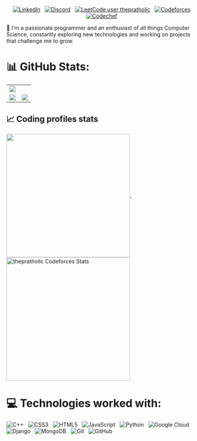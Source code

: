 <div align="center">
  <a href="https://github.com/thepratholic" target="_blank">
    <img src="https://readme-typing-svg.herokuapp.com?font=Consolas+&weight=600&duration=2000&pause=1000&center=true&vCenter=true&width=435&lines=Hi%2C+I+am+Pratham+Chelaramani!;%3CCompetitive+Programmer%3E;%3CBackend+Developer%3E;%3CPassionate+about+Computer+Science%3E" alt="" />
  </a>

  
[![LinkedIn](https://img.shields.io/badge/LinkedIn-%230077B5.svg?style=flat&logo=linkedin&logoColor=white)](https://linkedin.com/in/thepratholic) &nbsp;
[![Discord](https://img.shields.io/badge/Discord-%237292B6.svg?style=flat&logo=discord&logoColor=white)](https://discord.com/users/thepratholic) &nbsp;
[![LeetCode user thepratholic](https://img.shields.io/badge/dynamic/json?style=flat&labelColor=black&color=%23ffa116&label=Leetcode&query=ratingQuantile&url=https%3A%2F%2Fleetcode-badge.vercel.app%2Fapi%2Fusers%2Fthepratholic&logo=leetcode&logoColor=yellow)](https://leetcode.com/thepratholic/) &nbsp;
[![Codeforces](https://codeforces-readme-stats.vercel.app/api/badge?username=thepratholic)](https://codeforces.com/profile/thepratholic) &nbsp;
[![Codechef](https://cp-logo.vercel.app/codechef/the_pratholic)](https://www.codechef.com/users/the_pratholic) &nbsp;

</div>

🚀 I'm a passionate programmer and an enthusiast of all things Computer Science, constantly exploring new technologies and working on projects that challenge me to grow.

# 📊 GitHub Stats:

<table>
  <tr>
    <td colspan="2">
      <img src="https://github-readme-activity-graph.vercel.app/graph?username=thepratholic&bg_color=2e3440&hide_border=true&point=true&line=81a1c1&radius=8&area=true&area_color=88c0d0&title_color=ffffff&color=ffffff&line_width=2&since=2023-11-01">
    </td>
  </tr>

  <tr>
    <td>
        <img src="https://github-readme-stats.vercel.app/api?username=thepratholic&show_icons=true&theme=dark">
      </a>
    </td>
    <td>
      <img src="https://github-readme-stats.vercel.app/api/top-langs/?username=thepratholic&theme=dark&hide_border=false&include_all_commits=false&count_private=false&layout=compact">
    </td>
  </tr>
</table>



## 📈 Coding profiles stats

<a href="https://leetcode.com/thepratholic">
<img align="center" height="322" src="https://leetcard.jacoblin.cool/thepratholic?theme=dark&font=noto_sans&ext=contest&sheets=https://gist.githubusercontent.com/RedHeadphone/5e715e284c89cace8f5fa09f7fb930b8/raw/164541033f8ae34e5ef6789c0d1ee627ece80f01/leetcode_stats_card.css"/>
</a>
&nbsp;&nbsp;&nbsp;
<a href="https://codeforces.com/profile/thepratholic">
<img align="center" height="322" src="https://codeforces-readme-stats.vercel.app/api/card?username=thepratholic&theme=github_dark&force_username=true&border_color=30363d" alt="thepratholic Codeforces Stats"/>
</a>

# 💻 Technologies worked with:
![C++](https://img.shields.io/badge/c++-%2300599C.svg?style=flat&logo=c%2B%2B&logoColor=white) &nbsp;
![CSS3](https://img.shields.io/badge/css3-%231572B6.svg?style=flat&logo=css3&logoColor=white) &nbsp;
![HTML5](https://img.shields.io/badge/html5-%23E34F26.svg?style=flat&logo=html5&logoColor=white) &nbsp;
![JavaScript](https://img.shields.io/badge/javascript-%23323330.svg?style=flat&logo=javascript&logoColor=%23F7DF1E) &nbsp;
![Python](https://img.shields.io/badge/python-3670A0?style=flat&logo=python&logoColor=ffdd54) &nbsp;
![Google Cloud](https://img.shields.io/badge/GoogleCloud-%234285F4.svg?style=flat&logo=google-cloud&logoColor=white) &nbsp;
![Django](https://img.shields.io/badge/django-%23092E20.svg?style=flat&logo=django&logoColor=white) &nbsp;
![MongoDB](https://img.shields.io/badge/MongoDB-%234ea94b.svg?style=flat&logo=mongodb&logoColor=white) &nbsp;
![Git](https://img.shields.io/badge/git-%23F05033.svg?style=flat&logo=git&logoColor=white) &nbsp;
![GitHub](https://img.shields.io/badge/github-%23121011.svg?style=flat&logo=github&logoColor=white) &nbsp;